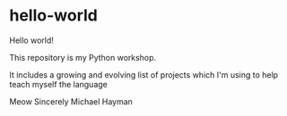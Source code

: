 # hello-world
Hello world!

This repository is my Python workshop.

It includes a growing and evolving list of projects which I'm using to help teach myself the language

Meow Sincerely
Michael Hayman
